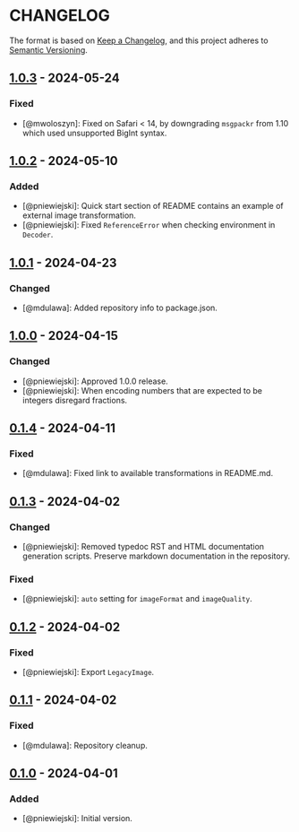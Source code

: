 # CHANGELOG
The format is based on [Keep a Changelog](https://keepachangelog.com/), and this project adheres to [Semantic Versioning](https://semver.org/).

## [1.0.3] - 2024-05-24
### Fixed
- [@mwoloszyn]: Fixed on Safari < 14, by downgrading `msgpackr` from 1.10 which used unsupported BigInt syntax.

## [1.0.2] - 2024-05-10
### Added
- [@pniewiejski]: Quick start section of README contains an example of external image transformation.
- [@pniewiejski]: Fixed `ReferenceError` when checking environment in `Decoder`.

## [1.0.1] - 2024-04-23
### Changed
- [@mdulawa]: Added repository info to package.json.

## [1.0.0] - 2024-04-15
### Changed
- [@pniewiejski]: Approved 1.0.0 release.
- [@pniewiejski]: When encoding numbers that are expected to be integers disregard fractions.

## [0.1.4] - 2024-04-11
### Fixed
- [@mdulawa]: Fixed link to available transformations in README.md.

## [0.1.3] - 2024-04-02
### Changed
- [@pniewiejski]: Removed typedoc RST and HTML documentation generation scripts. Preserve markdown documentation in the repository.

### Fixed
- [@pniewiejski]: `auto` setting for `imageFormat` and `imageQuality`.

## [0.1.2] - 2024-04-02
### Fixed
- [@pniewiejski]: Export `LegacyImage`.

## [0.1.1] - 2024-04-02
### Fixed
- [@mdulawa]: Repository cleanup.

## [0.1.0] - 2024-04-01
### Added
- [@pniewiejski]: Initial version.

[1.0.3]: https://github.com/ringpublishing/accelerator-images-node/compare/1.0.2...1.0.3
[1.0.2]: https://github.com/ringpublishing/accelerator-images-node/compare/1.0.1...1.0.2
[1.0.1]: https://github.com/ringpublishing/accelerator-images-node/compare/1.0.0...1.0.1
[1.0.0]: https://github.com/ringpublishing/accelerator-images-node/compare/0.1.4...1.0.0
[0.1.4]: https://github.com/ringpublishing/accelerator-images-node/compare/0.1.3...0.1.4
[0.1.3]: https://github.com/ringpublishing/accelerator-images-node/compare/0.1.2...0.1.3
[0.1.2]: https://github.com/ringpublishing/accelerator-images-node/compare/0.1.1...0.1.2
[0.1.1]: https://github.com/ringpublishing/accelerator-images-node/compare/0.1.0...0.1.1
[0.1.0]: https://github.com/ringpublishing/accelerator-images-node/compare/edf2518...0.1.0
